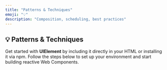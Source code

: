 ```yaml
---
title: "Patterns & Techniques"
emoji: "💡"
description: "Composition, scheduling, best practices"
---
```


<section class="hero">

# 💡 Patterns & Techniques

<p class="lead">Get started with <strong>UIElement</strong> by including it directly in your HTML or installing it via npm. Follow the steps below to set up your environment and start building reactive Web Components.</p>
</section>

<section>

##

</section>